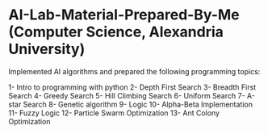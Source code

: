 # AI-Lab-Material-Prepared-By-Me (Computer Science, Alexandria University)

Implemented AI algorithms and prepared the following programming topics: 

1- Intro to programming with python
2- Depth First Search 
3- Breadth First Search
4- Greedy Search
5- Hill Climbing Search
6- Uniform Search
7- A-star Search
8- Genetic algorithm
9- Logic
10- Alpha-Beta Implementation
11- Fuzzy Logic
12- Particle Swarm Optimization
13- Ant Colony Optimization
